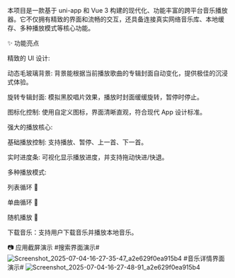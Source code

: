 本项目是一款基于 uni-app 和 Vue 3 构建的现代化、功能丰富的跨平台音乐播放器。它不仅拥有精致的界面和流畅的交互，还具备连接真实网络音乐库、本地缓存、多种播放模式等核心功能。

✨ 功能亮点

精致的 UI 设计:

动态毛玻璃背景: 背景能根据当前播放歌曲的专辑封面自动变化，提供极佳的沉浸式体验。

旋转专辑封面: 模拟黑胶唱片效果，播放时封面缓缓旋转，暂停时停止。

图标化控制: 使用自定义图标，界面清晰直观，符合现代 App 设计标准。

强大的播放核心:

基础播放控制: 支持播放、暂停、上一首、下一首。

实时进度条: 可视化显示播放进度，并支持拖动快进/快退。

多种播放模式:

列表循环 🔁

单曲循环 🔂

随机播放 🔀

下载音乐：支持用户下载音乐并播放本地音乐。

📷 应用截屏演示
#搜索界面演示#
![Screenshot_2025-07-04-16-27-35-47_a2e629f0ea915b4](https://github.com/user-attachments/assets/cd6dcf13-49cd-4213-b5f5-fc33229c3654)
#音乐详情界面演示#
![Screenshot_2025-07-04-16-27-48-91_a2e629f0ea915b4](https://github.com/user-attachments/assets/4b84441e-9709-4e77-b8e5-d4d1cc71ec02)

